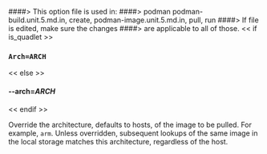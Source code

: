 ####> This option file is used in:
####>   podman podman-build.unit.5.md.in, create, podman-image.unit.5.md.in, pull, run
####> If file is edited, make sure the changes
####> are applicable to all of those.
<< if is_quadlet >>
### `Arch=ARCH`
<< else >>
#### **--arch**=*ARCH*
<< endif >>

Override the architecture, defaults to hosts, of the image to be pulled. For example, `arm`.
Unless overridden, subsequent lookups of the same image in the local storage matches this architecture, regardless of the host.
